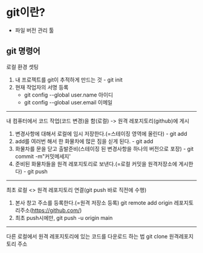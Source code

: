 # git이란?
- 파일 버전 관리 툴

## git 명령어
로컬 환경 셋팅
1. 내 프로젝트를 git이 추적하게 만드는 것 - git init
2. 현재 작업자의 서명 등록
   - git config --global user.name 아이디
   - git config --global user.email 이메일
---

내 컴퓨터에서 코드 작업(코드 변경)을 함(로컬) -> 원격 레포지토리(github)에 게시

1. 변경사항에 대해서 로컬에 임시 저장한다.(=스테이징 영역에 올린다) - git add
2. add를 여러번 해서 한 화물차에 많은 짐을 싣게 된다. - git add
3. 화물차를 문을 닫고 출발준비(스테이징 된 변경사항을 하나의 버전으로 포장) - git commit -m"커밋메세지'
4. 준비된 화물차들을 원격 레포지토리로 보낸다.(=로컬 커밋을 원격저장소에 게시한다) - git push

---
최초 로컬 <> 원격 레포지토리 연결(git push 바로 직전에 수행)
1. 본사 창고 주소를 등록한다.(=원격 저장소 등록) git remote add origin 레포지토리주소(https://github.com/)
2. 최초 push시에만, git push -u origin main

---
다른 로컬에서 원격 레포지토리에 있는 코드를 다운로드 하는 법
git clone 원격레포지토리 주소

